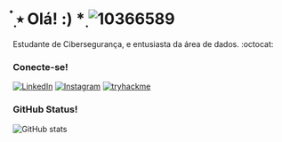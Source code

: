 # ๋࣭ ⭑ Olá! :) *࣭   ![10366589](https://github.com/giomatulu/giomatulu/assets/86377800/0569ea8e-8f1e-4b68-9413-e75bb46c41a7)

Estudante de Cibersegurança, e entusiasta da área de dados. :octocat: 

### Conecte-se!

[![LinkedIn](https://img.shields.io/badge/-LinkedIn-000?style=for-the-badge&logo=linkedin&logoColor=6753B2&color:FFF)](https://www.linkedin.com/in/giovanamatulu/) 
[![Instagram](https://img.shields.io/badge/-Instagram-000?style=for-the-badge&logo=instagram&logoColor=6753B2&color:FFF)](https://www.instagram.com/giomatulu/)
[![tryhackme](https://img.shields.io/badge/-TryHackMe-000?style=for-the-badge&logo=tryhackme&logoColor=6753B2&color:FFF)](https://tryhackme.com/p/grimez)

### GitHub Status!

![GitHub stats](https://github-readme-stats-git-masterrstaa-rickstaa.vercel.app/api?username=giomatulu&hide_title=true&show_icons=true&include_all_commits=false&count_private=true&line_height=25&hide=issues&bg_color=151A28&title_color=8957B2&text_color=92D534&border_radius=3&border_color=36123c&icon_color=FFFFFF6&theme=ocean_dark )
